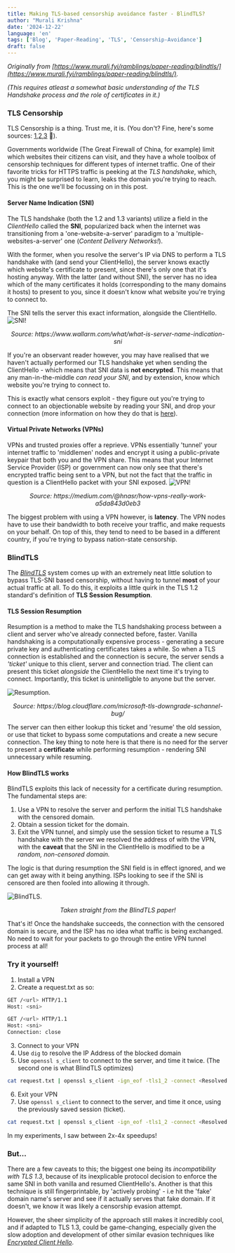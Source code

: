 ```yaml
---
title: Making TLS-based censorship avoidance faster - BlindTLS?
author: "Murali Krishna"
date: '2024-12-22'
language: 'en'
tags: ['Blog', 'Paper-Reading', 'TLS', 'Censorship-Avoidance']
draft: false
---
```


*Originally from [https://www.murali.fyi/ramblings/paper-reading/blindtls/](https://www.murali.fyi/ramblings/paper-reading/blindtls/).*

*(This requires atleast a somewhat basic understanding of the TLS Handshake process and the role of certificates in it.)*

### TLS Censorship

TLS Censorship is a thing. Trust me, it is. (You don't? Fine, here's some sources: [1](https://www.bleepingcomputer.com/news/security/south-korea-is-censoring-the-internet-by-snooping-on-sni-traffic/),[2](https://support.sophos.com/support/s/article/KBA-000004538?language=en_US),[3](https://library.oapen.org/bitstream/handle/20.500.12657/26091/1/1003995.pdf) 🙂). 

Governments worldwide (The Great Firewall of China, for example) limit which websites their citizens can visit, and they have a whole toolbox of censorship techniques for different types of internet traffic. One of their favorite tricks for HTTPS traffic is peeking at the *TLS handshake*, which, you might be surprised to learn, leaks the domain you're trying to reach. This is the one we'll be focussing on in this post.

#### Server Name Indication (SNI)
The TLS handshake (both the 1.2 and 1.3 variants) utilize a field in the *ClientHello* called the **SNI**, popularized back when the internet was transitioning from a 'one-website-a-server' paradigm to a 'multiple-websites-a-server' one (*Content Delivery Networks!*). 

With the former, when you resolve the server's IP via DNS to perform a TLS handshake with (and send your ClientHello), the server knows exactly which website's certificate to present, since there's only one that it's hosting anyway. With the latter (and without SNI), the server has no idea which of the many certificates it holds (corresponding to the many domains it hosts) to present to you, since it doesn't know what website you're trying to connect to.

The SNI tells the server this exact information, alongside the ClientHello.
![SNI!](/img/SNI.jpg "Align=center,Width=60%")
<p align="center">
  <i>Source: https://www.wallarm.com/what/what-is-server-name-indication-sni</i>
</p>

If you're an observant reader however, you may have realised that we haven't actually performed our TLS handshake yet when sending the ClientHello - which means that SNI data is **not encrypted**. This means that any man-in-the-middle *can read your SNI*, and by extension, know which website you're trying to connect to. 

This is exactly what censors exploit - they figure out you're trying to connect to an objectionable website by reading your SNI, and drop your connection (more information on how they do that is [here](https://arxiv.org/html/2502.14945v1)).

#### Virtual Private Networks (VPNs)

VPNs and trusted proxies offer a reprieve. VPNs essentially 'tunnel' your internet traffic to 'middlemen' nodes and encrypt it using a public-private keypair that both you and the VPN share. This means that your Internet Service Provider (ISP) or government can now only see that there's encrypted traffic being sent to a VPN, but not the fact that the traffic in question is a ClientHello packet with your SNI exposed.
![VPN!](/img/VPN.png "Align=center,Width=60%")
<p align="center">
  <i>Source: https://medium.com/@hnasr/how-vpns-really-work-a5da843d0eb3</i>
</p>

The biggest problem with using a VPN however, is **latency**. The VPN nodes have to use their bandwidth to both receive your traffic, and make requests on your behalf. On top of this, they tend to need to be based in a different country, if you're trying to bypass nation-state censorship.

### BlindTLS

The [*BlindTLS*](https://sambhav.info/files/blindtls-foci21.pdf) system comes up with an extremely neat little solution to bypass TLS-SNI based censorship, without having to tunnel **most** of your actual traffic at all. To do this, it exploits a little quirk in the TLS 1.2 standard's definition of **TLS Session Resumption**.

#### TLS Session Resumption

Resumption is a method to make the TLS handshaking process between a client and server who've already connected before, faster. Vanilla handshaking is a computationally expensive process - generating a secure private key and authenticating certificates takes a while. So when a TLS connection is established and the connection is secure, the server sends a *'ticket'* unique to this client, server and connection triad. The client can present this ticket *alongside* the ClientHello the next time it's trying to connect. Importantly, this ticket is unintelligble to anyone but the server.

![Resumption.](/img/Resumption.png "Align=center,Width=90%")
<p align="center">
  <i>Source: https://blog.cloudflare.com/microsoft-tls-downgrade-schannel-bug/</i>
</p>

The server can then either lookup this ticket and 'resume' the old session, or use that ticket to bypass some computations and create a new secure connection. The key thing to note here is that there is no need for the server to present a **certificate** while performing resumption - rendering SNI unnecessary while resuming.

#### How BlindTLS works

BlindTLS exploits this lack of necessity for a certificate during resumption. The fundamental steps are:

1. Use a VPN to resolve the server and perform the initial TLS handshake with the censored domain.
2. Obtain a session ticket for the domain.
3. Exit the VPN tunnel, and simply use the session ticket to resume a TLS handshake with the server we resolved the address of with the VPN, with the **caveat** that the SNI in the ClientHello is modified to be a *random, non-censored domain.*

The logic is that during resumption the SNI field is in effect ignored, and we can get away with it being anything. ISPs looking to see if the SNI is censored are then fooled into allowing it through.

![BlindTLS.](/img/BlindTLS.png "Align=center")
<p align="center">
  <i>Taken straight from the BlindTLS paper!</i>
</p>

That's it! Once the handshake succeeds, the connection with the censored domain is secure, and the ISP has no idea what traffic is being exchanged. No need to wait for your packets to go through the entire VPN tunnel process at all!

### Try it yourself!

1. Install a VPN
2. Create a request.txt as so:

  ```bash {style=emac}
  GET /<url> HTTP/1.1
  Host: <sni>

  GET /<url> HTTP/1.1
  Host: <sni>
  Connection: close
  ```
3. Connect to your VPN
4. Use `dig` to resolve the IP Address of the blocked domain
5. Use `openssl s_client` to connect to the server, and time it twice. (The second one is what BlindTLS optimizes) 
```bash {style=emac}
cat request.txt | openssl s_client -ign_eof -tls1_2 -connect <Resolved IP>:443 -servername <blocked_sni> -sess_out ses.pem > output
```
6. Exit your VPN
7. Use `openssl s_client` to connect to the server, and time it once, using the previously saved session (ticket). 
```bash {style=emac}
cat request.txt | openssl s_client -ign_eof -tls1_2 -connect <Resolved IP>:443 -servername <unblocked_sni> -sess_in ses.pem > output
```

In my experiments, I saw between 2x-4x speedups!

### But...

There are a few caveats to this; the biggest one being its *incompatibility with TLS 1.3*, because of its inexplicable protocol decision to enforce the same SNI in both vanilla and resumed ClientHello's. Another is that this technique is still fingerprintable, by 'actively probing' - i.e hit the 'fake' domain name's server and see if it actually serves that fake domain. If it doesn't, we know it was likely a censorship evasion attempt.

However, the sheer simplicity of the approach still makes it incredibly cool, and if adapted to TLS 1.3, could be game-changing, especially given the slow adoption and development of other similar evasion techniques like [*Encrypted Client Hello*](https://blog.cloudflare.com/encrypted-client-hello/).
